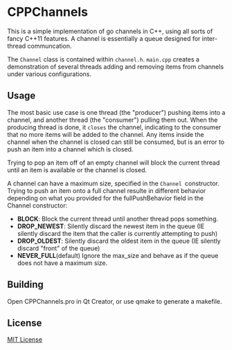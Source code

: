 CPPChannels
===========
This is a simple implementation of go channels in C++, using all sorts of fancy C++11 features. A channel is essentially a queue designed for inter-thread communcation.

The `Channel` class is contained within `channel.h`. `main.cpp` creates a demonstration of several threads adding and removing items from channels under various configurations.

Usage
----------
The most basic use case is one thread (the "producer") pushing items into a channel, and another thread (the "consumer") pulling them out. When the producing thread is done, it `closes` the channel, indicating to the consumer that no more items will be added to the channel. Any items inside the channel when the channel is closed can still be consumed, but is an error to push an item into a channel which is closed.

Trying to pop an item off of an empty channel will block the current thread until an item is available or the channel is closed.

A channel can have a maximum size, specified in the `Channel `constructor. Trying to push an item onto a full channel resulte in different behavior depending on what you provided for the fullPushBehavior field in the Channel constructor:
* **BLOCK**: Block the current thread until another thread pops something.
* **DROP_NEWEST**: Silently discard the newest item in the queue (IE silently discard the item that the caller is currently attempting to push)
* **DROP_OLDEST**: Silently discard the oldest item in the queue (IE silently discard "front" of the queue)
* **NEVER_FULL**(default) Ignore the max_size and behave as if the queue does not have a maximum size.

Building
----------
Open CPPChannels.pro in Qt Creator, or use qmake to generate a makefile.

License
----------
[MIT License](http://opensource.org/licenses/MIT)
